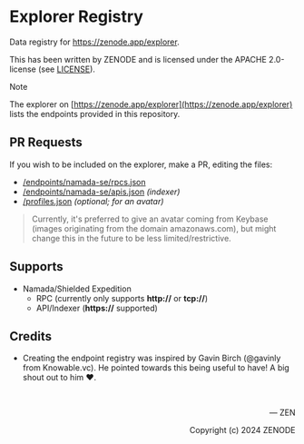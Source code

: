 # Explorer Registry

Data registry for https://zenode.app/explorer.

This has been written by ZENODE and is licensed under the APACHE 2.0-license (see [LICENSE](./LICENSE)).

> [!NOTE]
> The explorer on [https://zenode.app/explorer](https://zenode.app/explorer) lists the endpoints provided in this repository.

## PR Requests

If you wish to be included on the explorer, make a PR, editing the files:
- [/endpoints/namada-se/rpcs.json](/endpoints/namada-se/rpcs.json)
- [/endpoints/namada-se/apis.json](/endpoints/namada-se/apis.json) _(indexer)_
- [/profiles.json](/profiles.json) _(optional; for an avatar)_

> Currently, it's preferred to give an avatar coming from Keybase (images originating from the domain amazonaws.com), but might change this in the future to be less limited/restrictive.

## Supports

- Namada/Shielded Expedition
  - RPC (currently only supports **http://** or **tcp://**)
  - API/Indexer (**https://** supported)

## Credits

- Creating the endpoint registry was inspired by Gavin Birch (@gavinly from Knowable.vc). He pointed towards this being useful to have! A big shout out to him ❤️.

</br>

<p align="right">— ZEN</p>
<p align="right">Copyright (c) 2024 ZENODE</p>

